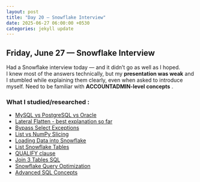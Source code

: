 ```yaml
---
layout: post
title: "Day 20 – Snowflake Interview"
date: 2025-06-27 06:00:00 +0530
categories: jekyll update
---
```

## Friday, June 27 —  Snowflake Interview

Had a Snowflake interview today — and it didn’t go as well as I hoped.  
I knew most of the answers technically, but my **presentation was weak** and I stumbled while explaining them clearly, even when asked to introduce myself. Need to be familiar with **ACCOUNTADMIN-level concepts** .



### What I studied/researched :

- [MySQL vs PostgreSQL vs Oracle](https://chatgpt.com/share/685d4427-1d94-800e-9233-f206f0c33aaf)
- [Lateral Flatten - best explanation so far](https://chatgpt.com/share/685d443c-08cc-800e-bfc5-85791a21a997)
- [Bypass Select Exceptions](https://chatgpt.com/share/685e1ce2-12bc-800e-b270-220b718e29b8)
- [List vs NumPy Slicing](https://chatgpt.com/share/685e1d03-9960-800e-b079-89300a20bed4)
- [Loading Data into Snowflake](https://chatgpt.com/share/685e1d1d-7ed8-800e-af3a-8cfb9e25f7b1)
- [List Snowflake Tables](https://chatgpt.com/share/685e1d2c-58a8-800e-a6d4-2f6afb03f424)
- [QUALIFY clause](https://chatgpt.com/share/685e1d67-45f0-800e-9579-9478c1a30486)
- [Join 3 Tables SQL](https://chatgpt.com/share/685e1d81-e818-800e-b3c0-17c82f7b6f55)
- [Snowflake Query Optimization](https://chatgpt.com/c/685d4a59-e0a0-800e-bd51-01faa841c06b)
- [Advanced SQL Concepts](https://chatgpt.com/share/685d056d-7b6c-800e-acdd-2b3d79d0b71a)